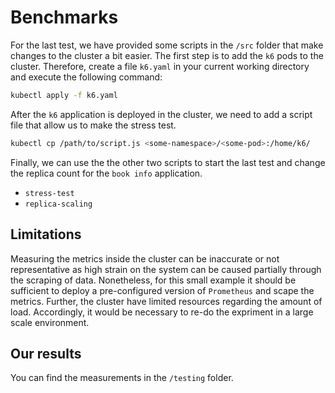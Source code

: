 # Benchmarks

For the last test, we have provided some scripts in the `/src` folder that make changes to the cluster a bit easier.
The first step is to add the `k6` pods to the cluster.
Therefore, create a file `k6.yaml` in your current working directory and execute the following command:

```bash
kubectl apply -f k6.yaml
```

After the `k6` application is deployed in the cluster, we need to add a script file that allow us to make the stress test.

```bash
kubectl cp /path/to/script.js <some-namespace>/<some-pod>:/home/k6/
```

Finally, we can use the the other two scripts to start the last test and change the replica count for the `book info` application.

- `stress-test`
- `replica-scaling`

## Limitations

Measuring the metrics inside the cluster can be inaccurate or not representative as high strain on the system can be caused partially through the scraping of data.
Nonetheless, for this small example it should be sufficient to deploy a pre-configured version of `Prometheus` and scape the metrics.
Further, the cluster have limited resources regarding the amount of load.
Accordingly, it would be necessary to re-do the expriment in a large scale environment.

## Our results

You can find the measurements in the `/testing` folder.
